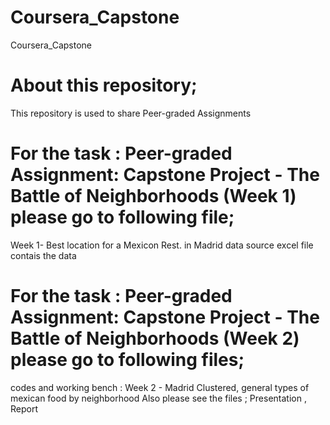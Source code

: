 # Coursera_Capstone
Coursera_Capstone
# About this repository;
This repository is used to share Peer-graded Assignments
# For the task : Peer-graded Assignment: Capstone Project - The Battle of Neighborhoods (Week 1) please go to following file;
Week 1- Best location for a Mexicon Rest. in Madrid
data source excel file contais the data
# For the task : Peer-graded Assignment: Capstone Project - The Battle of Neighborhoods (Week 2)  please go to following files;
codes and working bench : Week 2 - Madrid Clustered, general types of mexican food by neighborhood
Also please see the files ; Presentation  ,  Report
